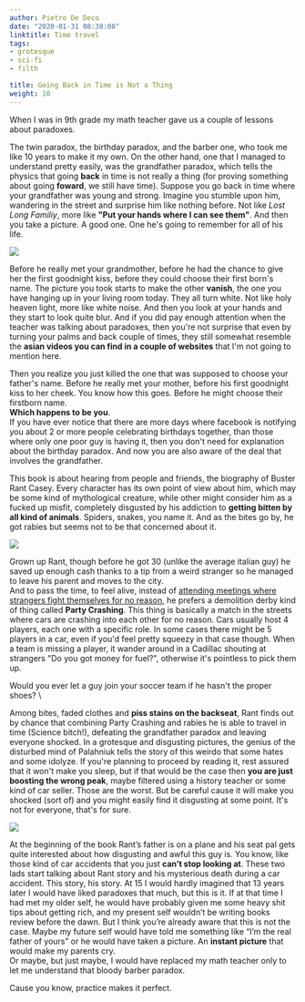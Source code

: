 ```yaml
---
author: Pietro De Deco
date: "2020-01-31 08:38:00"
linktitle: Time travel
tags:
- grotesque
- sci-fi
- filth

title: Going Back in Time is Not a Thing
weight: 10
---
```

When I was in 9th grade my math teacher gave us a couple of lessons about paradoxes. 
<!--more-->

The twin paradox, the birthday paradox, and the barber one, who took me like 10 years to make it my own. On the other hand, one that I managed to understand pretty easily, was the grandfather paradox, which tells the physics that going **back** in time is not really a thing (for proving something about going **foward**, we still have time). Suppose you go back  in time where your grandfather was young and strong. Imagine you stumble upon him, wandering in the street and surprise him like nothing before. Not like *Lost Long Familiy*, more like **"Put your hands where I can see them"**. And then you take a picture. A good one. One he's going to remember for all of his life. 

![](/img/rant.jpg)

Before he really met your grandmother, before he had the chance to give her the first goodnight kiss, before they could choose their first born's name. The picture you took starts to make the other **vanish**, the one you have hanging up in your living room today. They all turn white. Not like holy heaven light, more like white noise. And then you look at your hands and they start to look quite blur. And if you did pay enough attention when the teacher was talking about paradoxes, then you're not surprise that even by turning your palms and back couple of times, they still somewhat resemble the **asian videos you can find in a couple of websites** that I'm not going to mention here.

Then you realize you just killed the one that was supposed to choose your father's name. Before he really met your mother, before his first goodnight kiss to her cheek. You know how this goes. Before he might choose their firstborn name.\
**Which happens to be you**.
\
If you have ever notice that there are more days where facebook is notifying you about 2 or more people celebrating birthdays together, than those where only one poor guy is having it, then you don't need for explanation about the birthday paradox. And now you are also aware of the deal that involves the grandfather.

This book is about hearing from people and friends, the biography of Buster Rant Casey. Every character has its own point of view about him, which may be some kind of mythological creature, while other might consider him as a fucked up misfit, completely disgusted by his addiction to **getting bitten by all kind of animals**. Spiders, snakes, you name it. And as the bites go by, he got rabies but seems not to be that concerned about it.

![](/img/partycrashing2.jpg)

Grown up Rant, though before he got 30 (unlike the average italian guy) he saved up enough cash thanks to a tip from a weird stranger so he managed to leave his parent and moves to the city.
\
And to pass the time, to feel alive, instead of  [attending meetings where strangers fight themselves for no reason](https://www.goodreads.com/book/show/36236124-fight-club?from_search=true&qid=SIZddwGWH7&rank=1), he prefers a demolition derby kind of thing called **Party Crashing**.
This thing is basically a match in the streets where cars are crashing into each other for no reason. Cars usually host 4 players, each one with a specific role. In some cases there might be 5 players in a car, even if you'd feel pretty squeezy in that case though. When a team is missing a player, it wander around in a Cadillac shouting at strangers "Do you got money for fuel?", otherwise it's pointless to pick them up.

Would you ever let a guy join your soccer team if he hasn't the proper shoes? \

Among bites, faded clothes and **piss stains on the backseat**, Rant finds out by chance that combining Party Crashing and rabies he is able to travel in time (Science bitch!), defeating the grandfather paradox and leaving everyone shocked. In a grotesque and disgusting pictures, the genius of the disturbed mind of Palahniuk tells the story of this weirdo that some hates and some idolyze. If you're planning to proceed by reading it, rest assured that it won't make you sleep, but if that would be the case then **you are just boosting the wrong peak**, maybe filtered using a history teacher or some kind of car seller. Those are the worst. But be careful cause it will make you shocked (sort of) and you might easily find it disgusting at some point. It's not for everyone, that's for sure.

![](/img/partycrashing.jpg)

At the beginning of the book Rant’s father is on a plane and his seat pal gets quite interested about how disgusting and awful this guy is. You know, like those kind of car accidents that you just **can’t stop looking at**. These two lads start talking about Rant story and his mysterious death during a car accident. This story, his story. At 15 I would hardly imagined that 13 years later I would have liked paradoxes that much, but this is it. If at that time I had met my older self, he would have probably given me some heavy shit tips about getting rich, and my present self wouldn’t be writing books review before the dawn. But I think you’re already aware that this is not the case. Maybe my future self would have told me something like “I’m the real father of yours” or he would have taken a picture. An **instant picture** that would make my parents cry. \
Or maybe, but just maybe, I would have replaced my math teacher only to let me understand that bloody barber paradox.

Cause you know, practice makes it perfect. 

